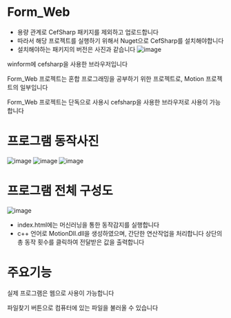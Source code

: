# Form_Web
* 용량 관계로 CefSharp 패키지를 제외하고 업로드합니다
* 따라서 해당 프로젝트를 실행하기 위해서 Nuget으로 CefSharp를 설치해야합니다
* 설치해야하는 패키지의 버전은 사진과 같습니다
 ![image](https://github.com/hihotz/Form_Web/assets/74196405/f0eeb436-c2a6-4113-a625-2ecdfabcffaf)

winform에 cefsharp을 사용한 브라우저입니다

Form_Web 프로젝트는 혼합 프로그래밍을 공부하기 위한 프로젝트로, Motion 프로젝트의 일부입니다

Form_Web 프로젝트는 단독으로 사용시 cefsharp을 사용한 브라우저로 사용이 가능합니다

# 프로그램 동작사진
![image](https://github.com/hihotz/Form_Web/assets/74196405/dc8b18b9-7cc7-44d6-81d1-7d0568b249c7)
![image](https://github.com/hihotz/Form_Web/assets/74196405/5afc5e65-4667-4a25-95b0-529e892b62c4)
![image](https://github.com/hihotz/Form_Web/assets/74196405/aa81f0bf-ca64-4af3-82fa-6ea4ffba5dc0)

# 프로그램 전체 구성도
![image](https://github.com/hihotz/Form_Web/assets/74196405/11dbe3dd-835f-44a0-84e6-3c82eda703b0)

* index.html에는 머신러닝을 통한 동작감지를 실행합니다
* c++ 언어로 MotionDll.dll을 생성하였으며, 간단한 연산작업을 처리합니다
  상단의 총 동작 횟수를 클릭하여 전달받은 값을 출력합니다
  
# 주요기능
실제 프로그램은 웹으로 사용이 가능합니다

파일찾기 버튼으로 컴퓨터에 있는 파일을 불러올 수 있습니다
